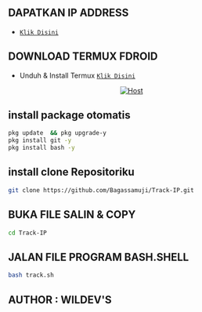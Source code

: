 ## DAPATKAN IP ADDRESS 
* [`Klik Disini`](http://ip8.com)

## DOWNLOAD TERMUX FDROID
* Unduh & Install Termux [`Klik Disini`](https://f-droid.org/repo/com.termux_118.apk)

<p align="center">
<a href="#"><img title="Host" src="https://raw.githubusercontent.com/htr-tech/release-download/master/images/banner/trackip.png"></a>
</p>

## install package otomatis 
```bash
pkg update  && pkg upgrade-y
pkg install git -y
pkg install bash -y
```
## install clone Repositoriku
```bash
git clone https://github.com/Bagassamuji/Track-IP.git
```
## BUKA FILE SALIN & COPY
```bash
cd Track-IP
```

## JALAN FILE PROGRAM BASH.SHELL
```bash
bash track.sh
```

## AUTHOR : WILDEV'S
